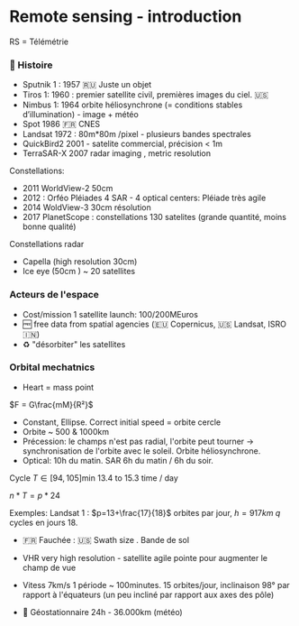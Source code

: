 # Remote sensing - introduction
RS = Télémétrie
### :scroll: Histoire
- Sputnik 1 : 1957 :ru: Juste un objet
- Tiros 1: 1960 : premier satellite civil, premières images du ciel. :us:
- Nimbus 1: 1964 orbite héliosynchrone (= conditions stables d’illumination) - image + météo
- Spot 1986  :fr: CNES 
- Landsat 1972 : 80m*80m /pixel - plusieurs bandes spectrales
- QuickBird2 2001 - satelite commercial, précision < 1m
- TerraSAR-X 2007 radar imaging , metric resolution

Constellations: 
- 2011 WorldView-2 50cm
- 2012 : Orféo Pléiades 4 SAR - 4 optical centers: Pléiade très agile
- 2014 WoldView-3 30cm résolution
- 2017 PlanetScope : constellations 130 satelites (grande quantité, moins bonne qualité)

Constellations radar
- Capella (high resolution 30cm)
- Ice eye (50cm ) ~ 20 satellites

### Acteurs de l'espace
- Cost/mission 1 satellite launch: 100/200MEuros
- :free: free data from spatial agencies (:eu: Copernicus, :us: Landsat, ISRO :india:)
- :recycle: "désorbiter" les satellites

### Orbital mechatnics
- Heart = mass point

$F = G\frac{mM}{R²}$

- Constant, Ellipse. Correct initial speed = orbite cercle
- Orbite ~ 500 & 1000km
- Précession: le champs n'est pas radial, l'orbite peut tourner -> synchronisation de l'orbite avec le soleil. Orbite héliosynchrone.
- Optical: 10h du matin. SAR 6h du matin / 6h du soir. 

Cycle
$T \in [94 , 105] \text{min}$ 13.4 to 15.3 time / day

$n*T = p * 24$


Exemples: Landsat 1 : $p=13+\frac{17}{18}$ orbites par jour, $h=917km$ 
$q$ cycles en jours 18.
- :fr: Fauchée : :us: Swath size . Bande de sol 
- VHR very high resolution - satellite agile pointe pour augmenter le champ de vue
- Vitess 7km/s 1 période ~ 100minutes. 15 orbites/jour, inclinaison 98° par rapport à l'équateurs (un peu incliné par rapport aux axes des pôle)

- :turtle: Géostationnaire 24h - 36.000km (météo)
